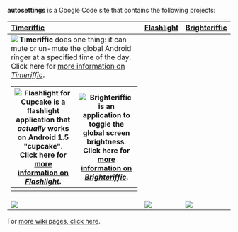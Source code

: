 **autosettings** is a Google Code site that contains the following projects:

| **[Timeriffic](Timeriffic.md)** | **[Flashlight](Flashlight.md)** | **[Brighteriffic](Brighteriffic.md)** |
|:--------------------------------|:--------------------------------|:--------------------------------------|
| <img src='http://autosettings.googlecode.com/svn/trunk/AutoSettings/res/drawable/timeriffic_icon.png' align='left'> <b>Timeriffic</b> does one thing: it can mute or un-mute the global Android ringer at a specified time of the day. <br> Click here for <a href='Timeriffic.md'>more information on *Timeriffic*</a>. <table><thead><th> <img src='http://autosettings.googlecode.com/svn/trunk/Flashlight/res/drawable/bright_icon.png' align='left'> <b>Flashlight for Cupcake</b> is a flashlight application that <i>actually</i> works on Android 1.5 "cupcake". <br> Click here for <a href='Flashlight.md'>more information on *Flashlight*</a>. </th><th><img src='http://autosettings.googlecode.com/svn/trunk/Brighteriffic/res/drawable/icon.png' align='left'> <b>Brighteriffic</b> is an application to toggle the global screen brightness. <br> Click here for <a href='Brighteriffic.md'>more information on *Brighteriffic*</a>. </th></thead><tbody>
<tr><td> <img src='http://autosettings.googlecode.com/svn/distrib/autosettings1.png' /> </td><td> <img src='http://autosettings.googlecode.com/svn/distrib/flashlight_white.png' /> </td><td> <img src='http://autosettings.googlecode.com/svn/distrib/brighteriffc1.png' /> </td></tr></tbody></table>

For <a href='http://code.google.com/p/autosettings/w/list'>more wiki pages, click here</a>.